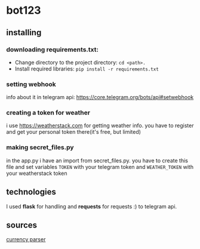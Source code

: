 # bot123
## installing
### downloading requirements.txt:
* Change directory to the project directory: ``` cd <path>. ```
* Install required libraries: ``` pip install -r requirements.txt ```
### setting webhook
info about it in telegram api: https://core.telegram.org/bots/api#setwebhook
### creating a token for weather
i use https://weatherstack.com for getting weather info. you have to register and get your personal token there(it's free, but limited)
### making secret_files.py
in the app.py i have an import from secret_files.py. you have to create this file and set variables ```TOKEN``` with your telegram token and ```WEATHER_TOKEN``` with your weatherstack token
## technologies
I used **flask** for handling and **requests** for requests :) to telegram api.
## sources
[currency parser](https://itproger.com/news/programma-na-python-dlya-otslezhivaniya-kursa-valyuti)
